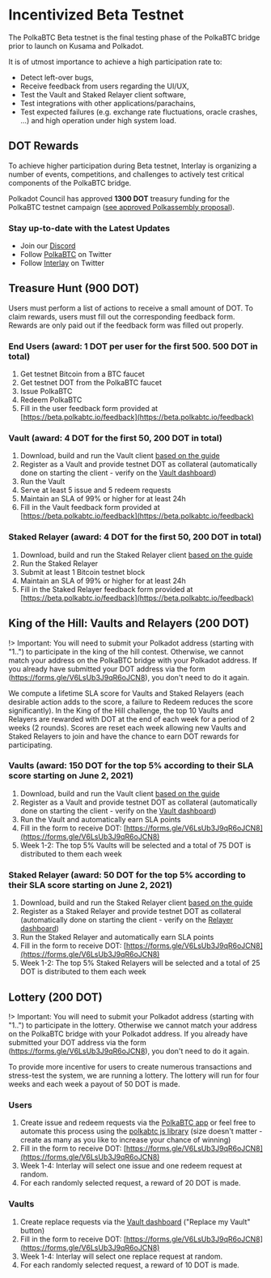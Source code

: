 # Incentivized Beta Testnet

The PolkaBTC Beta testnet is the final testing phase of the PolkaBTC bridge prior to launch on Kusama and Polkadot.

It is of utmost importance to achieve a high participation rate to:
- Detect left-over bugs,
- Receive feedback from users regarding the UI/UX,
- Test the Vault and Staked Relayer client software,
- Test integrations with other applications/parachains,
- Test expected failures (e.g. exchange rate fluctuations, oracle crashes, …) and high operation under high system load.

## DOT Rewards

To achieve higher participation during Beta testnet, Interlay is organizing a number of events, competitions, and challenges to actively test critical components of the PolkaBTC bridge.

Polkadot Council has approved **1300 DOT** treasury funding for the PolkaBTC testnet campaign ([see approved Polkassembly proposal](https://polkadot.polkassembly.io/treasury/36)).

### Stay up-to-date with the Latest Updates

- Join our [Discord](https://discord.gg/KgCYK3MKSf)
- Follow [PolkaBTC](https://twitter.com/polkaBTC) on Twitter
- Follow [Interlay](https://twitter.com/InterlayHQ) on Twitter

## Treasure Hunt (900 DOT)

Users must perform a list of actions to receive a small amount of DOT. To claim rewards, users must fill out the corresponding feedback form. Rewards are only paid out if the feedback form was filled out properly.

### End Users (award: 1 DOT per user for the first 500. 500 DOT in total)

1. Get testnet Bitcoin from a BTC faucet
1. Get testnet DOT from the PolkaBTC faucet
1. Issue PolkaBTC
1. Redeem PolkaBTC
1. Fill in the user feedback form provided at [https://beta.polkabtc.io/feedback](https://beta.polkabtc.io/feedback)

### Vault (award: 4 DOT for the first 50, 200 DOT in total)

1. Download, build and run the Vault client [based on the guide](https://docs.polkabtc.io/#/vault/guide)
1. Register as a Vault and provide testnet DOT as collateral (automatically done on starting the client - verify on the [Vault dashboard](https://beta.polkabtc.io/dashboard/vaults))
1. Run the Vault
1. Serve at least 5 issue and 5 redeem requests
1. Maintain an SLA of 99% or higher for at least 24h
1. Fill in the Vault feedback form provided at [https://beta.polkabtc.io/feedback](https://beta.polkabtc.io/feedback)

### Staked Relayer (award: 4 DOT for the first 50, 200 DOT in total)

1. Download, build and run the Staked Relayer client [based on the guide](https://docs.polkabtc.io/#/relayer/guide)
1. Run the Staked Relayer
1. Submit at least 1 Bitcoin testnet block
1. Maintain an SLA of 99% or higher for at least 24h
1. Fill in the Staked Relayer feedback form provided at [https://beta.polkabtc.io/feedback](https://beta.polkabtc.io/feedback)

## King of the Hill: Vaults and Relayers (200 DOT)

!> Important: You will need to submit your Polkadot address (starting with "1..") to participate in the king of the hill contest. Otherwise, we cannot match your address on the PolkaBTC bridge with your Polkadot address. If you already have submitted your DOT address via the form (https://forms.gle/V6LsUb3J9qR6oJCN8), you don't need to do it again.

We compute a lifetime SLA score for Vaults and Staked Relayers (each desirable action adds to the score, a failure to Redeem reduces the score significantly).
In the King of the Hill challenge, the top 10 Vaults and Relayers are rewarded with DOT at the end of each week for a period of 2 weeks (2 rounds). Scores are reset each week allowing new Vaults and Staked Relayers to join and have the chance to earn DOT rewards for participating.

### Vaults (award: 150 DOT for the top 5% according to their SLA score starting on June 2, 2021)

1. Download, build and run the Vault client [based on the guide](https://docs.polkabtc.io/#/vault/guide)
1. Register as a Vault and provide testnet DOT as collateral (automatically done on starting the client - verify on the [Vault dashboard](https://beta.polkabtc.io/dashboard/vaults))
1. Run the Vault and automatically earn SLA points
1. Fill in the form to receive DOT: [https://forms.gle/V6LsUb3J9qR6oJCN8](https://forms.gle/V6LsUb3J9qR6oJCN8)
1. Week 1-2: The top 5% Vaults will be selected and a total of 75 DOT is distributed to them each week

### Staked Relayer (award: 50 DOT for the top 5% according to their SLA score starting on June 2, 2021)

1. Download, build and run the Staked Relayer client [based on the guide](https://docs.polkabtc.io/#/relayer/guide)
1. Register as a Staked Relayer and provide testnet DOT as collateral (automatically done on starting the client - verify on the [Relayer dashboard](https://beta.polkabtc.io/dashboard/parachain))
1. Run the Staked Relayer and automatically earn SLA points
1. Fill in the form to receive DOT: [https://forms.gle/V6LsUb3J9qR6oJCN8](https://forms.gle/V6LsUb3J9qR6oJCN8)
1. Week 1-2: The top 5% Staked Relayers will be selected and a total of 25 DOT is distributed to them each week

## Lottery (200 DOT)

!> Important: You will need to submit your Polkadot address (starting with "1..") to participate in the lottery. Otherwise we cannot match your address on the PolkaBTC bridge with your Polkadot address. If you already have submitted your DOT address via the form (https://forms.gle/V6LsUb3J9qR6oJCN8), you don't need to do it again.

To provide more incentive for users to create numerous transactions and stress-test the system, we are running a lottery.
The lottery will run for four weeks and each week a payout of 50 DOT is made.

### Users

1. Create issue and redeem requests via the [PolkaBTC app](https://beta.polkabtc.io/app) or feel free to automate this process using the [polkabtc js library](https://github.com/interlay/polkabtc-js) (size doesn't matter - create as many as you like to increase your chance of winning)
1. Fill in the form to receive DOT: [https://forms.gle/V6LsUb3J9qR6oJCN8](https://forms.gle/V6LsUb3J9qR6oJCN8)
1. Week 1-4: Interlay will select one issue and one redeem request at random.
1. For each randomly selected request, a reward of 20 DOT is made.

### Vaults

1. Create replace requests via the [Vault dashboard](https://beta.polkabtc.io/vault) ("Replace my Vault" button)
1. Fill in the form to receive DOT: [https://forms.gle/V6LsUb3J9qR6oJCN8](https://forms.gle/V6LsUb3J9qR6oJCN8)
1. Week 1-4: Interlay will select one replace request at random.
1. For each randomly selected request, a reward of 10 DOT is made.
